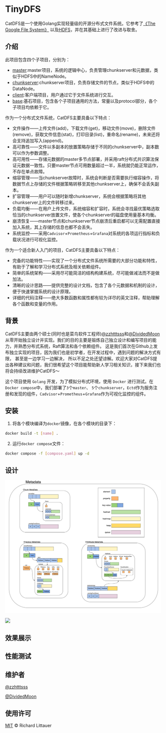 # TinyDFS

CatDFS是一个使用Golang实现轻量级的开源分布式文件系统。它参考了[《The Google File System》](https://github.com/XutongLi/Learning-Notes/blob/master/Distributed_System/Paper_Reading/GFS/The%20Google%20File%20System.pdf)
以及[HDFS](https://github.com/apache/hadoop)，并在其基础上进行了改进与取舍。



## 介绍
此项目包含四个子项目，分别为：
* [master](https://github.com/zzhtttsss/tinydfs-master):master项目，系统的逻辑中心，负责管理chunkserver和元数据，类似于HDFS中的NameNode。
* [chunkserver](https://github.com/zzhtttsss/tinydfs-chunkserver):chunkserver项目，负责存储文件的节点，类似于HDFS中的DataNode。
* [client](https://github.com/zzhtttsss/tinydfs-client):客户端项目，用户通过它于文件系统进行交互。
* [base](https://github.com/zzhtttsss/tinydfs-base):基石项目，包含各个子项目通用的方法，常量以及protocol部分，各个子项目均依赖于它。


作为一个分布式文件系统，CatDFS主要具备以下特点：
- 文件操作——上传文件(add)，下载文件(get)，移动文件(move)，删除文件(remove)，获取文件信息(stat)，打印目录(list)，重命名(rename)，未来还将会支持追加写入(append)。
- 高可靠性——文件以多副本的放置策略存储于不同的chunkserver中，副本数可以作为参数调整。
- 高可用性——存储元数据的master多节点部署，并采用raft分布式共识算法保证元数据一致性。只要master节点可用数量超过一半，系统就仍能正常运作，不存在单点故障。
- 缩容管理——当chunkserver故障时，系统会判断是否需要执行缩容操作，将数据节点上存储的文件根据策略转移至其他chunkserver上，确保不会丢失副本。
- 扩容管理——用户可以随时新增chunkserver，系统会根据策略将其他chunkserver上的文件转移过来。
- 负载均衡——在用户上传文件，系统缩容和扩容时，系统会寻找最优策略选取恰当的chunkserver放置文件，使各个chunkserver的磁盘使用量基本均衡。
- 崩溃恢复——master节点和chunkserver节点崩溃后重启都可以无需配置直接加入系统，其上存储的信息也都不会丢失。
- 系统监控——采用`Cadvisor`+`Prometheus`+`Grafana`对系统的各项运行指标和负载状况进行可视化监控。

作为一个适合新人入门的项目，CatDFS主要具备以下特点：
- 完备的功能特性——实现了一个分布式文件系统所需要的大部分功能和特性，有助于了解和学习分布式系统及相关依赖组件。
- 简单的系统架构——采用尽可能简洁的结构构建系统，尽可能做减法而不是做加法。
- 清晰的设计思路——提供完整的设计文档，包含了各个元数据和机制的设计，便于快速掌握系统的设计原理。
- 详细的代码注释——绝大多数函数和属性都有较为详尽的英文注释，帮助理解各个函数和变量的作用。

## 背景

CatDFS主要由两个硕士(同时也是菜鸟软件工程师)[@zzhtttsss](https://github.com/zzhtttsss)和[@DividedMoon](https://github.com/dividedmoon)
从零开始独立设计并实现。我们的目的主要是锻炼自己独立设计和编写项目的能力，并熟悉分布式系统，Raft算法和各个依赖组件。
这是我们首次在Github上发布独立实现的项目，因为我们也是初学者，在开发过程中，遇到问题的解决方式有限， 甚至是一边学习一边解决，
所以不足之处还望谅解。欢迎大家对CatDFS提出各种建议和问题，我们很希望这个项目能帮助新人学习相关知识，接下来我们也将会持续改进维护CatDFS～

这个项目使用 `Golang` 开发，为了模拟分布式环境，使用 `Docker` 进行测试。在`Docker compose`中，我们部署了`3`个`master`、
`5`个`chunkserver`，`Ectd`作为服务注册和发现的组件，`Cadvisor`+`Prometheus`+`Grafana`作为可视化监控的组件。

## 安装

1. 将各个模块编译为`docker`镜像，在各个模块的目录下：

```bash
docker build -t [name] .
```

2. 运行`docker compose`文件：
```bash
docker compose -f [compose.yaml] up -d
```

## 设计
![](./document/metadata.png)

![](./document/shrink.png)

## 效果展示

## 性能测试


## 维护者

[@zzhtttsss](https://github.com/zzhtttsss)

[@DividedMoon](https://github.com/dividedmoon)

## 使用许可

[MIT](LICENSE) © Richard Littauer
